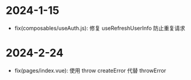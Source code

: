 # 2024-1-15

- fix(composables/useAuth.js): 修复 useRefreshUserInfo 防止重复请求

# 2024-2-24

- fix(pages/index.vue): 使用 throw createError 代替 throwError
